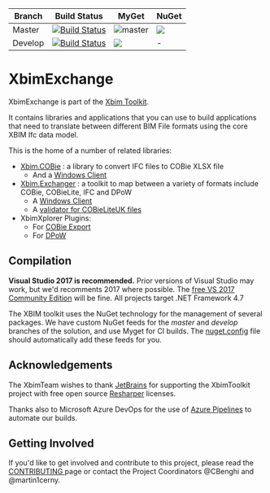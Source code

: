 Branch | Build Status  | MyGet | NuGet
------ | ------- | --- | --- |
Master | [![Build Status](https://dev.azure.com/xBIMTeam/xBIMToolkit/_apis/build/status/xBimTeam.XbimExchange?branchName=master)](https://dev.azure.com/xBIMTeam/xBIMToolkit/_build/latest?definitionId=5&branchName=master) | ![master](https://img.shields.io/myget/xbim-master/v/Xbim.Exchange.svg) | ![](https://img.shields.io/nuget/v/Xbim.Exchange.svg)
Develop | [![Build Status](https://dev.azure.com/xBIMTeam/xBIMToolkit/_apis/build/status/xBimTeam.XbimExchange?branchName=develop)](https://dev.azure.com/xBIMTeam/xBIMToolkit/_build/latest?definitionId=5&branchName=develop) | ![](https://img.shields.io/myget/xbim-develop/vpre/Xbim.Exchange.svg) | -


# XbimExchange

XbimExchange is part of the [Xbim Toolkit](https://github.com/xBimTeam/XbimEssentials).

It contains libraries and applications that you can use to build applications 
that need to translate between different BIM File formats using the core XBIM Ifc
data model.

This is the home of a number of related libraries:

* [Xbim.COBie](Xbim.COBie/Xbim.Cobie.csproj) : a library to convert IFC files to COBie XLSX file
  * And a [Windows Client](Xbim.COBie.Client/Xbim.COBie.Client.csproj)
* [Xbim.Exchanger](Xbim.Exchanger/Xbim.Exchanger.csproj) : a toolkit to map between a variety of formats include COBie, COBieLite, IFC and DPoW
  * A [Windows Client](Xbim.CobieLiteUk.Client/Xbim.CobieLiteUk.Client.csproj) 
  * A [validator for COBieLiteUK files](Xbim.CobieLiteUK.Validation/Xbim.CobieLiteUK.Validation.csproj)
* XbimXplorer Plugins:
  * For [COBie Export](XplorerPlugin.COBieExport/XplorerPlugin.COBieExport.csproj)
  * For [DPoW](XplorerPlugin.DPoW/XplorerPlugin.DPoW.csproj)
  

## Compilation

**Visual Studio 2017 is recommended.**
Prior versions of Visual Studio may work, but we'd recomments 2017 where possible.
The [free VS 2017 Community Edition](https://visualstudio.microsoft.com/downloads/) will be fine. 
All projects target .NET Framework 4.7

The XBIM toolkit uses the NuGet technology for the management of several packages.
We have custom NuGet feeds for the *master* and *develop* branches of the solution, and use
Myget for CI builds. The [nuget.config](nuget.config) file should automatically add these feeds for you.


## Acknowledgements
The XbimTeam wishes to thank [JetBrains](https://www.jetbrains.com/) for supporting the XbimToolkit project 
with free open source [Resharper](https://www.jetbrains.com/resharper/) licenses.

Thanks also to Microsoft Azure DevOps for the use of [Azure Pipelines](https://azure.microsoft.com/en-us/services/devops/pipelines/) 
to automate our builds.

## Getting Involved

If you'd like to get involved and contribute to this project, please read the [CONTRIBUTING ](https://github.com/xBimTeam/XbimEssentials/blob/master/CONTRIBUTING.md) page or contact the Project Coordinators @CBenghi and @martin1cerny.